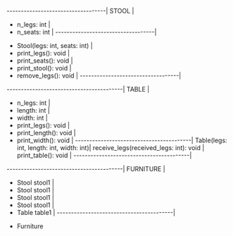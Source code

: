 -----------------------------------|
STOOL                              |
- n_legs: int                      |
- n_seats: int                     |
-----------------------------------|
+ Stool(legs: int, seats: int)     |
+ print_legs(): void               |
+ print_seats(): void              |
+ print_stool(): void              |
+ remove_legs(): void              |
-----------------------------------|


-----------------------------------------|
TABLE                                    |
- n_legs: int                            |
- length: int                            |
- width: int                             |
- print_legs(): void                     |
- print_length(): void                   |
- print_width(): void                    |
-----------------------------------------|
Table(legs: int, length: int, width: int)|
receive_legs(received_legs: int): void   |
print_table(): void                      |
-----------------------------------------|


-----------------------------------------|
FURNITURE                                |
- Stool stool1                           |
- Stool stool1                           |
- Stool stool1                           |
- Stool stool1                           |
- Table table1                           |
-----------------------------------------|
+ Furniture